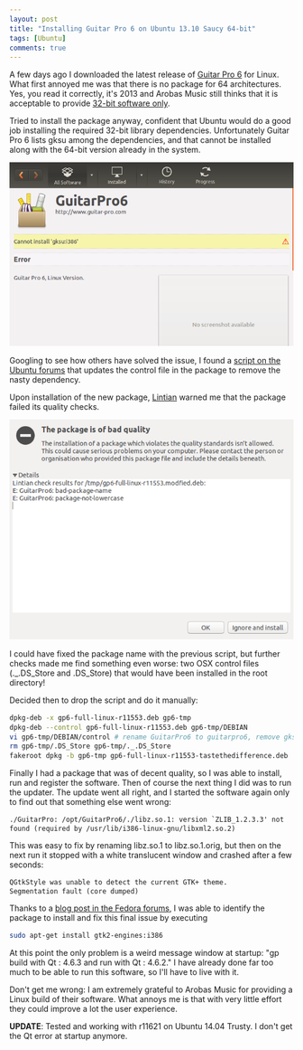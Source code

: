 ```yaml
---
layout: post
title: "Installing Guitar Pro 6 on Ubuntu 13.10 Saucy 64-bit"
tags: [Ubuntu]
comments: true
---
```

A few days ago I downloaded the latest release of [Guitar Pro 6](http://www.guitar-pro.com/) for Linux. What first annoyed me was that there is no package for 64 architectures. Yes, you read it correctly, it's 2013 and Arobas Music still thinks that it is acceptable to provide [32-bit software only](http://www.guitar-pro.com/en/index.php?pg=support-frequent-asked-questions&faq=tech#Q19).

<!--break-->

Tried to install the package anyway, confident that Ubuntu would do a good job installing the required 32-bit library dependencies. Unfortunately Guitar Pro 6 lists gksu among the dependencies, and that cannot be installed along with the 64-bit version already in the system.

![Cannot install gksu:i386](/img/posts/gp6-cannot-install-gkgu.png)

Googling to see how others have solved the issue, I found a [script on the Ubuntu forums](http://ubuntuforums.org/showthread.php?t=636724) that updates the control file in the package to remove the nasty dependency.

Upon installation of the new package, [Lintian](http://lintian.debian.org/) warned me that the package failed its quality checks.

![The package is of bad quality](/img/posts/gp6-package-bad-quality.png)

I could have fixed the package name with the previous script, but further checks made me find something even worse: two OSX control files (._.DS_Store and .DS_Store) that would have been installed in the root directory!

Decided then to drop the script and do it manually:

```sh
dpkg-deb -x gp6-full-linux-r11553.deb gp6-tmp
dpkg-deb --control gp6-full-linux-r11553.deb gp6-tmp/DEBIAN
vi gp6-tmp/DEBIAN/control # rename GuitarPro6 to guitarpro6, remove gksu dependency
rm gp6-tmp/.DS_Store gp6-tmp/._.DS_Store
fakeroot dpkg -b gp6-tmp gp6-full-linux-r11553-tastethedifference.deb
```

Finally I had a package that was of decent quality, so I was able to install, run and register the software. Then of course the next thing I did was to run the updater. The update went all right, and I started the software again only to find out that something else went wrong:

```
./GuitarPro: /opt/GuitarPro6/./libz.so.1: version `ZLIB_1.2.3.3' not found (required by /usr/lib/i386-linux-gnu/libxml2.so.2)
```

This was easy to fix by renaming libz.so.1 to libz.so.1.orig, but then on the next run it stopped with a white translucent window and crashed after a few seconds:

```
QGtkStyle was unable to detect the current GTK+ theme.
Segmentation fault (core dumped)
```

Thanks to a [blog post in the Fedora forums](http://forums.fedora-fr.org/viewtopic.php?pid=525293), I was able to identify the package to install and fix this final issue by executing

```sh
sudo apt-get install gtk2-engines:i386
```

At this point the only problem is a weird message window at startup: "gp build with Qt : 4.6.3 and run with Qt : 4.6.2." I have already done far too much to be able to run this software, so I'll have to live with it.

Don't get me wrong: I am extremely grateful to Arobas Music for providing a Linux build of their software. What annoys me is that with very little effort they could improve a lot the user experience.

**UPDATE**: Tested and working with r11621 on Ubuntu 14.04 Trusty. I don't get the Qt error at startup anymore.

